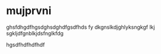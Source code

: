 # mujprvni
ghsfdhgdfhgsdghsdghdfgsdfhds
fy dkgnslkdjghlyksngkgf lkj sgkljdfgnblkjdsfnglkfdg
 
 hgsdfhdfhdfhdf
